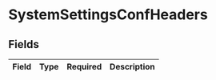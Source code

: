 # SystemSettingsConfHeaders


## Fields

| Field       | Type        | Required    | Description |
| ----------- | ----------- | ----------- | ----------- |